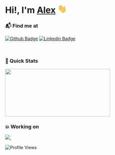 <h1>Hi!, I'm <a href="https://github.com/Alexxm17">Alex</a> <img src="https://raw.githubusercontent.com/ABSphreak/ABSphreak/master/gifs/Hi.gif" width="30px"></h1>
</h1>

### 📬 Find me at
[![Github Badge](http://img.shields.io/badge/-Github-black?style=flat-square&logo=github&link=https://github.com/Alexxm17/)](https://github.com/Alexxm17/)
[![Linkedin Badge](https://img.shields.io/badge/-LinkedIn-blue?style=flat-square&logo=Linkedin&logoColor=white&link=https://www.linkedin.com/in/hemanthkollipara/)](https://www.linkedin.com/in/alex-mayo-cañas)

<br>

### 🚀 Quick Stats

<p align="left">
<img width="340" height="155" align="center" 
     src="https://github-readme-stats-defcon27.vercel.app/api/top-langs/?username=Alexxm17&langs_count=6&hide=handlebars,jupyter notebook,css&theme=react&line_height=27&layout=compact" />
</p>


### 💥 Working on

<p align="left">
<a href="https://github.com/Alexxm17/42-Barcelona">
<img src="https://github-readme-stats-defcon27.vercel.app/api/pin/?username=Alexxm17&repo=42-Barcelona&show_owner=true&theme=react" />
</a>&ensp;
</p>

![Profile Views](https://komarev.com/ghpvc/?username=Alexxm17)
